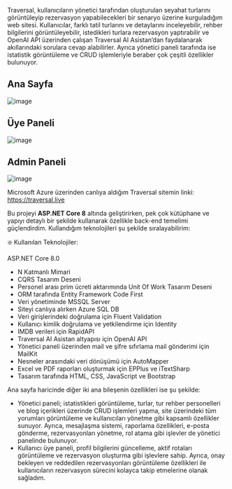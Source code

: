 Traversal, kullanıcıların yönetici tarafından oluşturulan seyahat turlarını görüntüleyip rezervasyon yapabilecekleri bir senaryo üzerine kurguladığım web sitesi. Kullanıcılar, farklı tatil turlarını ve detaylarını inceleyebilir, rehber bilgilerini görüntüleyebilir, istedikleri turlara rezervasyon yaptırabilir ve OpenAI API üzerinden çalışan Traversal AI Asistan’dan faydalanarak akıllarındaki sorulara cevap alabilirler. Ayrıca yönetici paneli tarafında ise istatistik görüntüleme ve CRUD işlemleriyle beraber çok çeşitli özellikler bulunuyor.

## Ana Sayfa

![image](https://github.com/user-attachments/assets/02392e4b-6d77-48d2-8de8-e598a431c080)

## Üye Paneli

![image](https://github.com/user-attachments/assets/9b6c5151-cdf5-490c-b647-85ccb860910e)

## Admin Paneli

![image](https://github.com/user-attachments/assets/5bce8938-5e56-4bd3-9ec1-ea89c1d906ea)

Microsoft Azure üzerinden canlıya aldığım Traversal sitemin linki: https://traversal.live

Bu projeyi **ASP.NET Core 8** altında geliştirirken, pek çok kütüphane ve yapıyı detaylı bir şekilde kullanarak özellikle back-end temelimi güçlendirdim. Kullandığım teknolojileri şu şekilde sıralayabilirim:

❇️ Kullanılan Teknolojiler:

 ASP.NET Core 8.0
- N Katmanlı Mimari
- CQRS Tasarım Deseni
- Personel arası prim ücreti aktarımında Unit Of Work Tasarım Deseni
- ORM tarafında Entity Framework Code First
- Veri yönetiminde MSSQL Server
- Siteyi canlıya alırken Azure SQL DB
- Veri girişlerindeki doğrulama için Fluent Validation
- Kullanıcı kimlik doğrulama ve yetkilendirme için Identity
- IMDB verileri için RapidAPI
- Traversal AI Asistan altyapısı için OpenAI API
- Yönetici paneli üzerinden mail ve şifre sıfırlama mail gönderimi için MailKit
- Nesneler arasındaki veri dönüşümü için AutoMapper
- Excel ve PDF raporları oluşturmak için EPPlus ve iTextSharp
- Tasarım tarafında HTML, CSS, JavaScript ve Bootstrap

Ana sayfa haricinde diğer iki ana bileşenin özellikleri ise şu şekilde: 

- Yönetici paneli; istatistikleri görüntüleme, turlar, tur rehber personelleri ve blog içerikleri üzerinde CRUD işlemleri yapma, site üzerindeki tüm yorumları görüntüleme ve kullanıcıları yönetme gibi kapsamlı özellikler sunuyor. Ayrıca, mesajlaşma sistemi, raporlama özellikleri, e-posta gönderme, rezervasyonları yönetme, rol atama gibi işlevler de yönetici panelinde bulunuyor.
- Kullanıcı üye paneli, profil bilgilerini güncelleme, aktif rotaları görüntüleme ve rezervasyon oluşturma gibi işlevlere sahip. Ayrıca, onay bekleyen ve reddedilen rezervasyonları görüntüleme özellikleri ile kullanıcıların rezervasyon sürecini kolayca takip etmelerine olanak sağladım.
